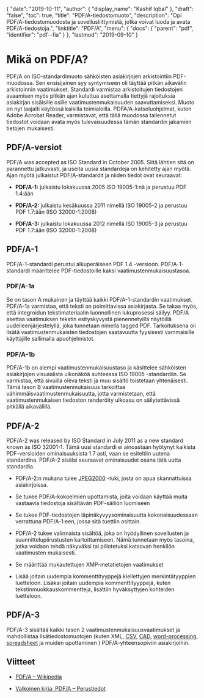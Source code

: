 {
  "date": "2019-10-11",
  "author": {
    "display_name": "Kashif Iqbal"
},
  "draft": "false",
  "toc": true,
  "title": "PDF/A-tiedostomuoto",
  "description": "Opi PDF/A-tiedostomuodosta ja sovellusliittymistä, jotka voivat luoda ja avata PDF/A-tiedostoja.",
  "linktitle": "PDF/A",
  "menu": {
    "docs": {
      "parent": "pdf",
      "identifier": "pdf--fia"
}
},
  "lastmod": "2019-09-10"
}

# Mikä on PDF/A? #

PDF/A on ISO-standardimuoto sähköisten asiakirjojen arkistointiin PDF-muodossa. Sen ensisijainen syy syntymiseen oli täyttää pitkän aikavälin arkistoinnin vaatimukset. Standardi varmistaa arkistoitujen tiedostojen avaamisen myös pitkän ajan kuluttua asettamalla tiettyjä rajoituksia asiakirjan sisäisille osille vaatimustenmukaisuuden saavuttamiseksi. Muoto on nyt laajalti käytössä kaikilla toimialoilla. PDFA/A-katseluohjelmat, kuten Adobe Acrobat Reader, varmistavat, että tällä muodossa tallennetut tiedostot voidaan avata myös tulevaisuudessa tämän standardin jakamien tietojen mukaisesti.

## PDF/A-versiot ##

PDF/A was accepted as ISO Standard in October 2005. Siitä lähtien sitä on parannettu jatkuvasti, ja useita uusia standardeja on kehitetty ajan myötä. Ajan myötä julkaistut PDF/A-standardit ja niiden tiedot ovat seuraavat:

* **PDF/A-1:** julkaistu lokakuussa 2005 ISO 19005-1:nä ja perustuu PDF 1.4:ään

* **PDF/A-2:** julkaistu kesäkuussa 2011 nimellä ISO 19005-2 ja perustuu PDF 1.7:ään (ISO 32000-1:2008)

* **PDF/A-3:** julkaistu lokakuussa 2012 nimellä ISO 19005-3 ja perustuu PDF 1.7:ään (ISO 32000-1:2008)


## PDF/A-1 ##

PDF/A-1-standardi perustui alkuperäiseen PDF 1.4 -versioon. PDF/A-1-standardi määrittelee PDF-tiedostoille kaksi vaatimustenmukaisuustasoa.

### PDF/A-1a ###

Se on tason A mukainen ja täyttää kaikki PDF/A-1-standardin vaatimukset. PDF/A-1a varmistaa, että teksti on poimittavissa asiakirjasta. Se takaa myös, että integroidun tekstimateriaalin luonnollinen lukuprosessi säilyy. PDF/A asettaa vaatimuksen tekstin esityskyvystä pienennetyillä näytöillä uudelleenjärjestelyllä, joka tunnetaan nimellä tagged PDF. Tarkoituksena oli lisätä vaatimustenmukaisten tiedostojen saatavuutta fyysisesti vammaisille käyttäjille sallimalla apuohjelmistot.

### PDF/A-1b ###

PDF/A-1b on alempi vaatimustenmukaisuustaso ja käsittelee sähköisten asiakirjojen visuaalista ulkonäköä suhteessa ISO 19005 -standardiin. Se varmistaa, että sivuilla oleva teksti ja muu sisältö toistetaan yhtenäisesti. Tämä tason B vaatimustenmukaisuus tarkoittaa vähimmäisvaatimustenmukaisuutta, jotta varmistetaan, että vaatimustenmukaisen tiedoston renderöity ulkoasu on säilytettävissä pitkällä aikavälillä.

## PDF/A-2 ##

PDF/A-2 was released by ISO Standard in July 2011 as a new standard known as ISO 32001-1. Tämä uusi standardi ei ainoastaan hyötynyt kaikista PDF-versioiden ominaisuuksista 1.7 asti, vaan se esiteltiin uutena standardina. PDF/A-2 sisälsi seuraavat ominaisuudet osana tätä uutta standardia.

* PDF/A-2:n mukana tulee [JPEG2000](/image/jp2/) -tuki, josta on apua skannattuissa asiakirjoissa.

* Se tukee PDF/A-kokoelmien upottamista, joita voidaan käyttää muita vastaavia tiedostoja sisältävän PDF-säiliön luomiseen

* Se tukee PDF-tiedostojen läpinäkyvyysominaisuutta kokonaisuudessaan verrattuna PDF/A-1:een, jossa sitä tuettiin osittain.

* PDF/A-2 tukee valinnaista sisältöä, joka on hyödyllinen sovellusten ja suunnittelupiirustusten kartoittamiseen. Nämä tunnetaan myös tasoina, jotka voidaan tehdä näkyväksi tai piilotetuksi katsovan henkilön vaatimusten mukaisesti.

* Se määrittää mukautettujen XMP-metatietojen vaatimukset

* Lisää joitain uudempia kommenttityyppejä kiellettyjen merkintätyyppien luetteloon. Lisäksi joitain uudempia kommenttityyppejä, kuten tekstinmuokkauskommentteja, lisättiin hyväksyttyjen kohteiden luetteloon.


## PDF/A-3 ##

PDF/A-3 sisältää kaikki tason 2 vaatimustenmukaisuusvaatimukset ja mahdollistaa lisätiedostomuotojen (kuten XML, [CSV](/spreadsheet/csv/), [CAD](/cad/), [word-processing](/word-processing/), [spreadsheet](/spreadsheet/) ja muiden upottaminen ) PDF/A-yhteensopiviin asiakirjoihin.

## Viitteet ##

* [PDF/A – Wikipedia](https://en.wikipedia.org/wiki/PDF/A)

* [Valkoinen kirja: PDF/A – Perustiedot](https://www.pdf-tools.com/public/downloads/whitepapers/whitepaper-pdfa.pdf)


